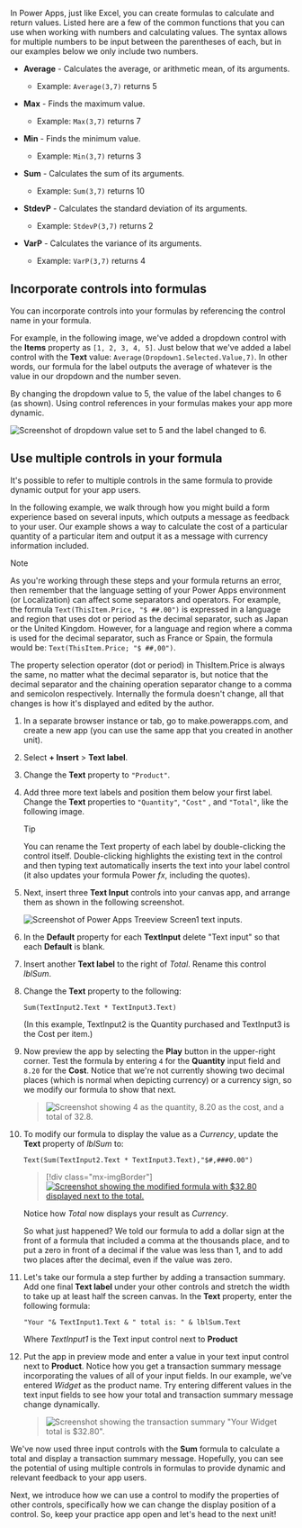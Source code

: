 In Power Apps, just like Excel, you can create formulas to calculate and return values. Listed here are a few of the common functions that you can use when working with numbers and calculating values. The syntax allows for multiple numbers to be input between the parentheses of each, but in our examples below we only include two numbers.

- **Average** - Calculates the average, or arithmetic mean, of its
    arguments.

  - Example: `Average(3,7)` returns 5

- **Max** - Finds the maximum value.

  - Example: `Max(3,7)` returns 7

- **Min** - Finds the minimum value.

  - Example: `Min(3,7)` returns 3

- **Sum** - Calculates the sum of its arguments.

  - Example: `Sum(3,7)` returns 10

- **StdevP** - Calculates the standard deviation of its arguments.

  - Example: `StdevP(3,7)` returns 2

- **VarP** - Calculates the variance of its arguments.

  - Example: `VarP(3,7)` returns 4

## Incorporate controls into formulas

You can incorporate controls into your formulas by referencing the control name in your formula.

For example, in the following image, we've added a dropdown control with the **Items** property as `[1, 2, 3, 4, 5]`. Just below that we've added a label control with the **Text** value: `Average(Dropdown1.Selected.Value,7)`. In other words, our formula for the label outputs the average of whatever is the value in our dropdown and the number seven.

By changing the dropdown value to 5, the value of the label changes to 6 (as shown). Using control references in your formulas makes your app more dynamic.

   ![Screenshot of dropdown value set to 5 and the label changed to 6.](../media/average-dropdown-example.png)

## Use multiple controls in your formula

It's possible to refer to multiple controls in the same formula to provide dynamic output for your app users.

In the following example, we walk through how you might build a form experience based on several inputs, which outputs a message as feedback to your user. Our example shows a way to calculate the cost of a particular quantity of a particular item and output it as a message with currency information included.

> [!NOTE]
> As you're working through these steps and your formula returns an error, then remember that the language setting of your Power Apps environment (or Localization) can affect some separators and operators. For example, the formula `Text(ThisItem.Price, "$ ##.00")` is expressed in a language and region that uses dot or period as the decimal separator, such as Japan or the United Kingdom. However, for a language and region where a comma is used for the decimal separator, such as France or Spain, the formula would be: `Text(ThisItem.Price; "$ ##,00")`.
>
> The property selection operator (dot or period) in ThisItem.Price is always the same, no matter what the decimal separator is, but notice that the decimal separator and the chaining operation separator change to a comma and semicolon respectively. Internally the formula doesn't change, all that changes is how it's displayed and edited by the author.

1. In a separate browser instance or tab, go to make.powerapps.com, and create a new app (you can use the same app that you created in another unit).

1. Select **+ Insert** > **Text label**.

1. Change the **Text** property to `"Product"`.

1. Add three more text labels and position them below your first label. Change the **Text** properties to `"Quantity"`, `"Cost"` , and `"Total"`, like the following image.

   > [!TIP]
   > You can rename the Text property of each label by double-clicking the control itself. Double-clicking highlights the existing text in the control and then typing text automatically inserts the text into your label control (it also updates your formula Power *fx*, including the quotes).

1. Next, insert three **Text Input** controls into your canvas app,
   and arrange them as shown in the following screenshot.

   ![Screenshot of Power Apps Treeview Screen1 text inputs.](../media/calculation-update.png)

1. In the **Default** property for each **TextInput** delete "Text input" so that each **Default** is blank.

1. Insert another **Text label** to the right of *Total*. Rename this control *lblSum*.

1. Change the **Text** property to the following:

   `Sum(TextInput2.Text * TextInput3.Text)`

   (In this example, TextInput2 is the Quantity purchased and TextInput3 is the Cost per item.)

1. Now preview the app by selecting the **Play** button in the
   upper-right corner. Test the formula by entering `4` for the **Quantity** input field and `8.20` for the **Cost**. Notice that we're not currently showing two decimal places (which is normal when depicting currency) or a currency sign, so we modify our formula to show that next.

   >![Screenshot showing 4 as the quantity, 8.20 as the cost, and a total of 32.8.](../media/sum-no-format.png)

1. To modify our formula to display the value as a *Currency*, update
   the **Text** property of *lblSum* to:

   `Text(Sum(TextInput2.Text * TextInput3.Text),"$#,###0.00")`

   > [!div class="mx-imgBorder"]
   > [![Screenshot showing the modified formula with $32.80 displayed next to the total.](../media/calculation-update-2.png)](../media/calculation-update-2.png#lightbox)

   Notice how *Total* now displays your result as *Currency*.

   So what just happened? We told our formula to add a dollar sign at the front of a formula that included a comma at the thousands place, and to put a zero in front of a decimal if the value was less than 1, and to add two places after the decimal, even if the value was zero.

1. Let's take our formula a step further by adding a transaction summary. Add one final **Text label** under your other controls and stretch the width to take up at least half the screen canvas. In the **Text** property, enter the following formula:

   `"Your "& TextInput1.Text & " total is: " & lblSum.Text`

   Where *TextInput1* is the Text input control next to **Product**

1. Put the app in preview mode and enter a value in your text input control next to **Product**. Notice how you get a transaction summary message incorporating the values of all of your input fields. In our example, we've entered *Widget* as the product name. Try entering different values in the text input fields to see how your total and transaction summary message change dynamically.

   > ![Screenshot showing the transaction summary "Your Widget total is $32.80".](../media/calculation-update-summary.png)

We've now used three input controls with the **Sum** formula to calculate a total and display a transaction summary message. Hopefully, you can see the potential of using multiple controls in formulas to provide dynamic and relevant feedback to your app users.

Next, we introduce how we can use a control to modify the properties of other controls, specifically how we can change the display position of a control. So, keep your practice app open and let's head to the next unit!
